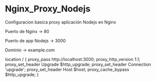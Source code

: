 # Nginx_Proxy_Nodejs
Configuracion basica proxy aplicación Nodejs en Nginx

Puerto de Nginx -> 80

Puerto de app Nodejs -> 3000

Dominio -> example.com

location / {
		proxy_pass http://localhost:3000;
		proxy_http_version 1.1;
		proxy_set_header Upgrade $http_upgrade;
		proxy_set_header Connection 'upgrade';
		proxy_set_header Host $host;
		proxy_cache_bypass $http_upgrade;
	}
